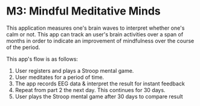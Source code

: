 # M3: Mindful Meditative Minds

This application measures one's brain waves to interpret whether one's calm or not. 
This app can track an user's brain activities over a span of months in order to indicate an improvement of mindfulness over the course of the period.

This app's flow is as follows:
1. User registers and plays a Stroop mental game.
2. User meditates for a period of time.
3. The app records EEG data & interpret the result for instant feedback
4. Repeat from part 2 the next day. This continues for 30 days.
5. User plays the Stroop mental game after 30 days to compare result
